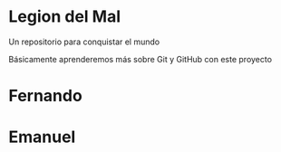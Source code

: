 # Legion del Mal
Un repositorio para conquistar el mundo

Básicamente aprenderemos más sobre Git y GitHub con este proyecto


# Fernando


# Emanuel
